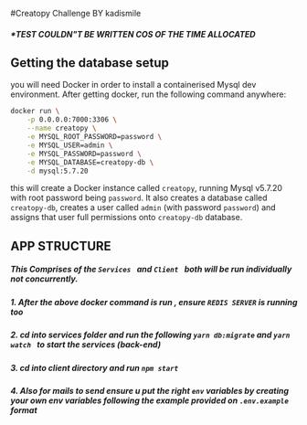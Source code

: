 #Creatopy Challenge BY kadismile

##### *TEST COULDN"T BE WRITTEN COS OF THE TIME ALLOCATED

## Getting the database setup

you will need Docker in order to install a containerised Mysql dev
environment. After getting docker, run the following command anywhere:

```sh
docker run \
    -p 0.0.0.0:7000:3306 \
    --name creatopy \
    -e MYSQL_ROOT_PASSWORD=password \
    -e MYSQL_USER=admin \
    -e MYSQL_PASSWORD=password \
    -e MYSQL_DATABASE=creatopy-db \
    -d mysql:5.7.20
```

this will create a Docker instance called `creatopy`, running Mysql
v5.7.20 with root password being `password`. It also creates a 
database called `creatopy-db`, creates a user called `admin` (with password
`password`) and assigns that user full permissions onto `creatopy-db`
database.

## APP STRUCTURE
##### This Comprises of the ```Services ``` and ```Client ``` both will be run individually not concurrently.


##### 1. After the above docker command is run , ensure ```REDIS SERVER```  is running too 
##### 2. cd into services folder and run the following  ```yarn db:migrate``` and ```yarn watch ``` to start the services (back-end)
##### 3. cd into client directory and run ```npm start```
##### 4. Also for mails to send ensure u put the right ```env``` variables by creating your own env variables following the example provided on ```.env.example``` format
